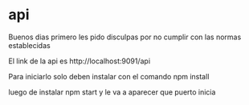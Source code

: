 # api

Buenos dias primero les pido disculpas por no cumplir con las normas establecidas 

El link de la api es http://localhost:9091/api

Para iniciarlo solo deben instalar 
con el comando npm install

luego de instalar npm start y le va a aparecer que puerto inicia
